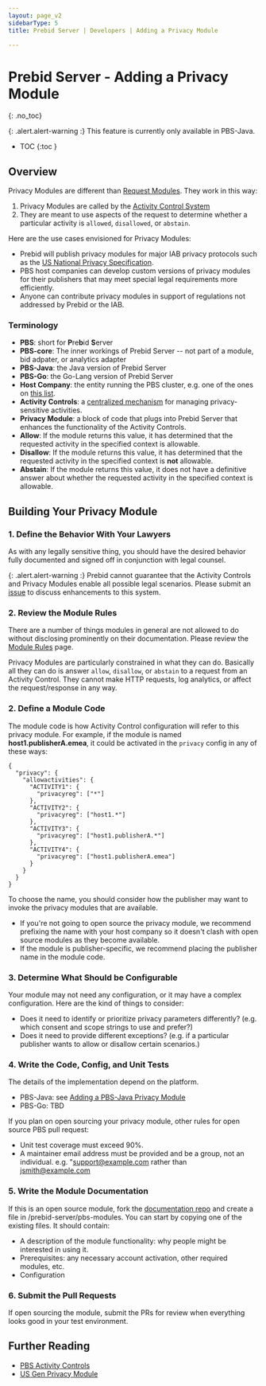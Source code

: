```yaml
---
layout: page_v2
sidebarType: 5
title: Prebid Server | Developers | Adding a Privacy Module

---
```


# Prebid Server - Adding a Privacy Module
{: .no_toc}

{: .alert.alert-warning :}
This feature is currently only available in PBS-Java.

* TOC
{:toc }

## Overview

Privacy Modules are different than [Request Modules](/prebid-server/developers/add-a-module.html). They work in this way:

1. Privacy Modules are called by the [Activity Control System](/prebid-server/features/pbs-activitycontrols.html)
1. They are meant to use aspects of the request to determine whether a particular activity is `allowed`, `disallowed`, or `abstain`.

Here are the use cases envisioned for Privacy Modules:

- Prebid will publish privacy modules for major IAB privacy protocols such as the [US National Privacy Specification](/prebid-server/features/pbs-usgen.html).
- PBS host companies can develop custom versions of privacy modules for their publishers that may meet special legal requirements more efficiently.
- Anyone can contribute privacy modules in support of regulations not addressed by Prebid or the IAB.

### Terminology

- **PBS**: short for **P**re**b**id **S**erver
- **PBS-core**: The inner workings of Prebid Server -- not part of a module, bid adpater, or analytics adapter
- **PBS-Java**: the Java version of Prebid Server
- **PBS-Go**: the Go-Lang version of Prebid Server
- **Host Company**: the entity running the PBS cluster, e.g. one of the ones on [this list](https://prebid.org/product-suite/managed-services/).
- **Activity Controls**: a [centralized mechanism](/prebid-server/features/pbs-activitycontrols.html) for managing privacy-sensitive activities.
- **Privacy Module**: a block of code that plugs into Prebid Server that enhances the functionality of the Activity Controls.
- **Allow**: If the module returns this value, it has determined that the requested activity in the specified context is allowable.
- **Disallow**: If the module returns this value, it has determined that the requested activity in the specified context is **not** allowable.
- **Abstain**: If the module returns this value, it does not have a definitive answer about whether the requested activity in the specified context is allowable.

## Building Your Privacy Module

### 1. Define the Behavior With Your Lawyers

As with any legally sensitive thing, you should have the desired behavior fully documented and signed off in conjunction with legal counsel.

{: .alert.alert-warning :}
Prebid cannot guarantee that the Activity Controls and Privacy Modules enable all possible legal scenarios. Please submit an [issue](https://github.com/prebid/prebid-server/issues/new) to discuss
enhancements to this system.

### 2. Review the Module Rules

There are a number of things modules in general are not allowed to do
without disclosing prominently on their documentation. Please review
the [Module Rules](/dev-docs/module-rules.html) page.

Privacy Modules are particularly constrained in what they can do. Basically all they can do is answer `allow`, `disallow`, or `abstain` to a request from an Activity Control.
They cannot make HTTP requests, log analytics, or affect the request/response in any way.

### 2. Define a Module Code

The module code is how Activity Control configuration will refer to this 
privacy module. For example, if the module is named **host1.publisherA.emea**,
it could be activated in the `privacy` config in any of these ways:

```
{
  "privacy": {
    "allowactivities": {
      "ACTIVITY1": {
        "privacyreg": ["*"]
      },
      "ACTIVITY2": {
        "privacyreg": ["host1.*"]
      },
      "ACTIVITY3": {
        "privacyreg": ["host1.publisherA.*"]
      },
      "ACTIVITY4": {
        "privacyreg": ["host1.publisherA.emea"]
      }
    }
  }
}
```

To choose the name, you should consider how the publisher may want to invoke 
the privacy modules that are available.

- If you're not going to open source the privacy module, we recommend prefixing the name with your host company so it doesn't clash with open source modules as they become available.
- If the module is publisher-specific, we recommend placing the publisher name in the module code.

### 3. Determine What Should be Configurable

Your module may not need any configuration, or it may have a complex configuration.
Here are the kind of things to consider:

- Does it need to identify or prioritize privacy parameters differently? (e.g. which consent and scope strings to use and prefer?)
- Does it need to provide different exceptions? (e.g. if a particular publisher wants to allow or disallow certain scenarios.)

### 4. Write the Code, Config, and Unit Tests

The details of the implementation depend on the platform.

- PBS-Java: see [Adding a PBS-Java Privacy Module](/prebid-server/developers/add-a-privacy-module-java.html)
- PBS-Go: TBD

If you plan on open sourcing your privacy module, other rules for open source PBS pull request:

- Unit test coverage must exceed 90%.
- A maintainer email address must be provided and be a group, not an individual. e.g. "support@example.com rather than jsmith@example.com

### 5. Write the Module Documentation

If this is an open source module, fork the [documentation repo](https://github.com/prebid/prebid.github.io) and
create a file in /prebid-server/pbs-modules. You can start by copying one of the existing files. It should contain:

- A description of the module functionality: why people might be interested in using it.
- Prerequisites: any necessary account activation, other required modules, etc.
- Configuration

### 6. Submit the Pull Requests

If open sourcing the module, submit the PRs for review when everything looks good in your test environment.

## Further Reading

- [PBS Activity Controls](/prebid-server/features/pbs-activitycontrols.html)
- [US Gen Privacy Module](/prebid-server/features/pbs-usgen.html)
